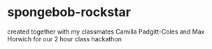 # spongebob-rockstar

created together with my classmates Camilla Padgitt-Coles and Max Horwich for our 2 hour class hackathon


